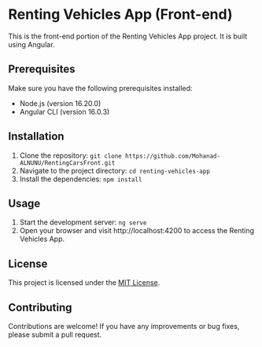 # Renting Vehicles App (Front-end)

This is the front-end portion of the Renting Vehicles App project. It is built using Angular.

## Prerequisites

Make sure you have the following prerequisites installed:

- Node.js (version 16.20.0)
- Angular CLI (version 16.0.3)

## Installation

1. Clone the repository: ```git clone https://github.com/Mohanad-ALNUNU/RentingCarsFront.git```
2. Navigate to the project directory: ```cd renting-vehicles-app```
3. Install the dependencies: ```npm install```

## Usage

1. Start the development server: ```ng serve```
2. Open your browser and visit http://localhost:4200 to access the Renting Vehicles App.

## License
This project is licensed under the [MIT License](https://github.com/Mohanad-ALNUNU/RentingCarsFront/blob/main/LICENSE).

## Contributing

Contributions are welcome! If you have any improvements or bug fixes, please submit a pull request.
